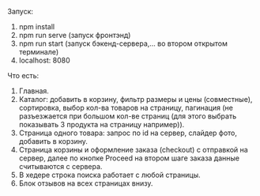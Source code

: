 Запуск: 
1. npm install
2. npm run serve (запуск фронтэнд)
3. npm run start (запуск бэкенд-сервера,... во втором открытом терминале)
4. localhost: 8080

Что есть:
1. Главная.
2. Каталог: добавить в корзину, фильтр размеры и цены (совместные), сортировка, выбор кол-ва товаров на страницу, пагинация (не разъезжается при большом кол-ве страниц (для этого выбрать показывать 3 продукта на страницу например)).
3. Страница одного товара: запрос по id на сервер, слайдер фото, добавить в корзину. 
4. Страница корзины и оформление заказа (checkout) с отправкой на сервер, далее по кнопке Proceed на втором шаге заказа данные считываются с сервера.
5. В хедере строка поиска работает с любой страницы.
6. Блок отзывов на всех страницах внизу.
